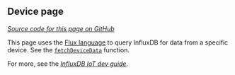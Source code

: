 ## Device page

[_Source code for this page on GitHub_](https://github.com/bonitoo-io/iot-center-v2/blob/master/app/ui/src/pages/DevicePage.tsx)

This page uses the [Flux language]() to query InfluxDB for data from a specific device.
See the [`fetchDeviceData`](https://github.com/bonitoo-io/iot-center-v2/blob/f5c6c939246c2f90bc91ca71819f27ef6d2995b2/app/ui/src/pages/DevicePage.tsx#L71-L121) function.

For more, see the [_InfluxDB IoT dev guide_](__DEV_GUIDE__).
